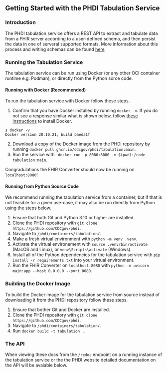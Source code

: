 ## Getting Started with the PHDI Tabulation Service

### Introduction
The PHDI tabulation service offers a REST API to extract and tabulate data from a FHIR server according to a user-defined schema, and then persist the data in one of serveral supported formats. More information about this process and writing schemas can be found [here](https://github.com/CDCgov/phdi/blob/main/tutorials/tabulation-tutorial.md)

### Running the Tabulation Service

The tabulation service can be run using Docker (or any other OCI container runtime e.g. Podman), or directly from the Python sorce code.

#### Running with Docker (Recommended)

To run the tabulation service with Docker follow these steps.
1. Confirm that you have Docker installed by running `docker -v`. If you do not see a response similar what is shown below, follow [these instructions](https://docs.docker.com/get-docker/) to install Docker.
```
❯ docker -v
Docker version 20.10.21, build baeda1f
``` 
2. Download a copy of the Docker image from the PHDI repository by running `docker pull ghcr.io/cdcgov/phdi/tabulation:main`.
3. Run the service with ` docker run -p 8080:8080 -v $(pwd):/code tabulation:main`.

Congradulations the FHIR Converter should now be running on `localhost:8080`!

#### Running from Python Source Code

We recommend running the tabulation service from a container, but if that is not feasible for a given use-case, it may also be run directly from Python using the steps below.

1. Ensure that both Git and Python 3.10 or higher are installed.
2. Clone the PHDI repository with `git clone https://github.com/CDCgov/phdi`.
3. Navigate to `/phdi/containers/tabulation/`.
4. Make a fresh virtual environment with `python -m venv .venv`.
5. Activate the virtual environement with `source .venv/bin/activate` (MacOS and Linux), or `venv\Scripts\activate` (Windows).
5. Install all of the Python dependencies for the tabulation service with `pip install -r requirements.txt` into your virtual environment.
6. Run the FHIR Converter on `localhost:8080` with `python -m uvicorn main:app --host 0.0.0.0 --port 8080`. 

### Building the Docker Image

To build the Docker image for the tabulation service from source instead of downloading it from the PHDI repository follow these steps.
1. Ensure that bother Git and Docker are installed.
2. Clone the PHDI repository with `git clone https://github.com/CDCgov/phdi`.
3. Navigate to `/phdi/containers/tabulation/`.
4. Run `docker build -t tabulation .`.

### The API 

When viewing these docs from the `/redoc` endpoint on a running instance of the tabulation service or the the PHDI website detailed documentation on the API will be avaiable below. 